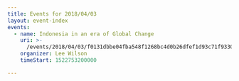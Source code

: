 ```yaml
---
title: Events for 2018/04/03
layout: event-index
events:
  - name: Indonesia in an era of Global Change
    uri: >-
      /events/2018/04/03/f0131dbbe04fba548f1268bc4d0b26dfef1d93c71f9330edd746398746cfc1d6
    organizer: Lee Wilson
    timeStart: 1522753200000

---
```

